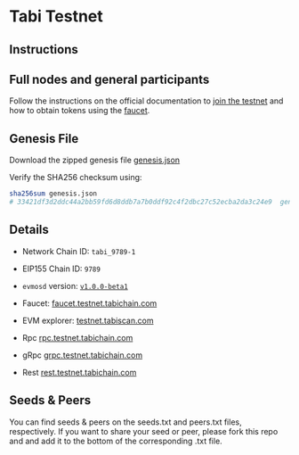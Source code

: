 # Tabi Testnet

## Instructions

## Full nodes and general participants

Follow the instructions on the official documentation to [join the testnet](https://evmos.dev/testnet/join.html) and how to obtain tokens using the [faucet](https://faucet.testnet.tabichain.com).

## Genesis File

Download the zipped genesis file [genesis.json](https://archive.testnet.tabichain.com/genesis.json)

Verify the SHA256 checksum using:

```bash
sha256sum genesis.json
# 33421df3d2ddc44a2bb59fd6d8ddb7a7b0ddf92c4f2dbc27c52ecba2da3c24e9  genesis.json
```

## Details

- Network Chain ID: `tabi_9789-1`
- EIP155 Chain ID: `9789`
- `evmosd` version: [`v1.0.0-beta1`](https://github.com/tharsis/evmos/releases)
- Faucet: [faucet.testnet.tabichain.com](https://faucet.testnet.tabichain.com)
- EVM explorer: [testnet.tabiscan.com](http://testnet.tabiscan.com)

- Rpc [rpc.testnet.tabichain.com](https://rpc.testnet.tabichain.com)
- gRpc [grpc.testnet.tabichain.com](http://grpc.testnet.tabichain.com)
- Rest [rest.testnet.tabichain.com](http://rest.testnet.tabichain.com)

## Seeds & Peers

You can find seeds & peers on the seeds.txt and peers.txt files, respectively. If you want to share your seed or peer, please fork this repo and and add it to the bottom of the corresponding .txt file.